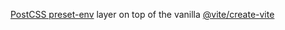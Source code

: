 [PostCSS preset-env](https://preset-env.netlify.app/) layer on top of the vanilla [@vite/create-vite](https://github.com/vitejs/vite/tree/main/packages/create-vite)
